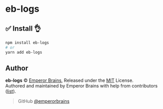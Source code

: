 # eb-logs

## :white_check_mark: Install :ok_hand:

```bash
npm install eb-logs
# or
yarn add eb-logs
```


## Author

**eb-logs** © [Emperor Brains](https://github.com/emperorbrains/), Released under the [MIT](./LICENSE) License.<br>
Authored and maintained by Emperor Brains with help from contributors ([list](https://github.com/emperorbrains/eblogs/graphs/contributors)).

> GitHub [@emperorbrains](https://github.com/emperorbrains/)


